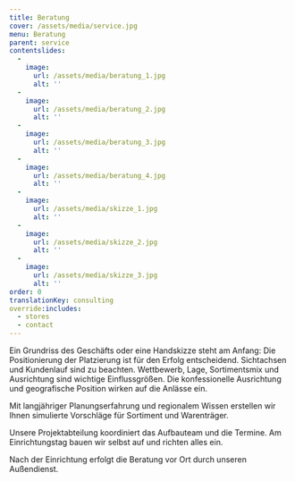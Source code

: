 ```yaml
---
title: Beratung
cover: /assets/media/service.jpg
menu: Beratung
parent: service
contentslides:
  -
    image:
      url: /assets/media/beratung_1.jpg
      alt: ''
  -
    image:
      url: /assets/media/beratung_2.jpg
      alt: ''
  -
    image:
      url: /assets/media/beratung_3.jpg
      alt: ''
  -
    image:
      url: /assets/media/beratung_4.jpg
      alt: ''
  -
    image:
      url: /assets/media/skizze_1.jpg
      alt: ''
  -
    image:
      url: /assets/media/skizze_2.jpg
      alt: ''
  -
    image:
      url: /assets/media/skizze_3.jpg
      alt: ''
order: 0
translationKey: consulting
override:includes:
  - stores
  - contact
---
```

Ein Grundriss des Geschäfts oder eine Handskizze steht am Anfang: Die Positionierung der Platzierung ist für den Erfolg entscheidend. Sichtachsen und Kundenlauf sind zu beachten. Wettbewerb, Lage, Sortimentsmix und Ausrichtung sind wichtige Einflussgrößen. Die konfessionelle Ausrichtung und geografische Position wirken auf die Anlässe ein.

Mit langjähriger Planungserfahrung und regionalem Wissen erstellen wir Ihnen simulierte Vorschläge für Sortiment und Warenträger.

Unsere Projektabteilung koordiniert das Aufbauteam und die Termine. Am Einrichtungstag bauen wir selbst auf und richten alles ein.

Nach der Einrichtung erfolgt die Beratung vor Ort durch unseren Außendienst.
